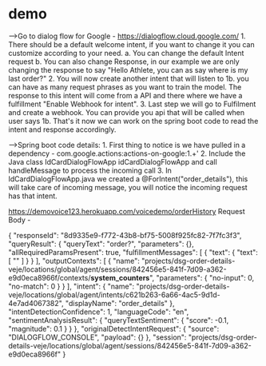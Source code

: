 # demo
-->Go to dialog flow for Google - https://dialogflow.cloud.google.com/
    1. There should be a default welcome intent, if you want to change it you can customize according to your need.
        a. You can change the default Intent request
        b. You can also change Response, in our example we are only changing the response to say "Hello Athlete, you can as say where is my last order?"
    2. You will now create another intent that will listen to 1b. you can have as many request phrases as you want to train the model.
        The response to this intent will come from a API and there where we have a fulfillment "Enable Webhook for intent".
    3. Last step we will go to Fulfilment and create a webhook. You can provide you api that will be called when user says 1b.
        That's it now we can work on the spring boot code to read the intent and response accordingly.

-->Spring boot code details:
    1. First thing to notice is we have pulled in a dependency - com.google.actions:actions-on-google:1.+'
    2. Include the Java class IdCardDialogFlowApp idCardDialogFlowApp and call handleMessage to process the incoming call
    3. In IdCardDialogFlowApp.java we created a @ForIntent("order_details"), this will take care of incoming message, you will notice the incoming request has that intent.

https://demovoice123.herokuapp.com/voicedemo/orderHistory
Request Body -

{
    "responseId": "8d9335e9-f772-43b8-bf75-5008f925fc82-7f7fc3f3",
    "queryResult": {
    "queryText": "order?",
    "parameters": {},
    "allRequiredParamsPresent": true,
    "fulfillmentMessages": [
    {
    "text": {
    "text": [
    ""
    ]
    }
    }
    ],
    "outputContexts": [
    {
    "name": "projects/dsg-order-details-veje/locations/global/agent/sessions/842456e5-841f-7d09-a362-e9d0eca8966f/contexts/__system_counters__",
    "parameters": {
    "no-input": 0,
    "no-match": 0
    }
    }
    ],
    "intent": {
    "name": "projects/dsg-order-details-veje/locations/global/agent/intents/c621b263-6a66-4ac5-9d1d-4e7ad4067382",
    "displayName": "order_details"
    },
    "intentDetectionConfidence": 1,
    "languageCode": "en",
    "sentimentAnalysisResult": {
    "queryTextSentiment": {
    "score": -0.1,
    "magnitude": 0.1
    }
    }
    },
    "originalDetectIntentRequest": {
    "source": "DIALOGFLOW_CONSOLE",
    "payload": {}
    },
    "session": "projects/dsg-order-details-veje/locations/global/agent/sessions/842456e5-841f-7d09-a362-e9d0eca8966f"
}
